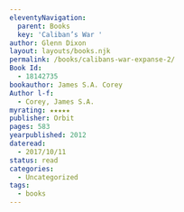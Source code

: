 ```yaml
---
eleventyNavigation:
  parent: Books
  key: 'Caliban’s War '
author: Glenn Dixon
layout: layouts/books.njk
permalink: /books/calibans-war-expanse-2/
Book Id:
  - 18142735
bookauthor: James S.A. Corey
Author l-f:
  - Corey, James S.A.
myrating: ★★★★★
publisher: Orbit
pages: 583
yearpublished: 2012
dateread:
  - 2017/10/11
status: read
categories:
  - Uncategorized
tags:
  - books
---
```

